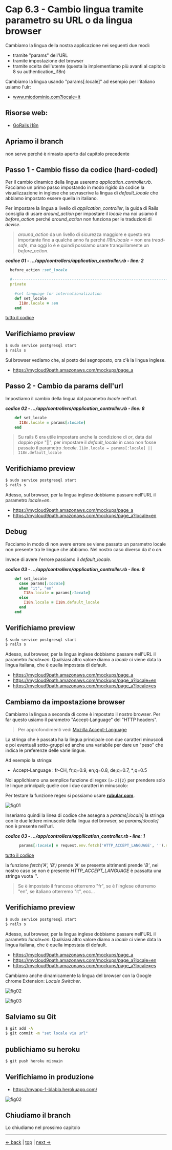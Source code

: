 # <a name="top"></a> Cap 6.3 - Cambio lingua tramite parametro su URL o da lingua browser

Cambiamo la lingua della nostra applicazione nei seguenti due modi:

- tramite "params" dell'URL
- tramite impostazione del browser
- tramite scelta dell'utente (questa la implementiamo più avanti al capitolo 8 su authentication_i18n)

Cambiamo la lingua usando "params[:locale]" ad esempio per l'italiano usiamo l'ulr: 

- www.miodominio.com?locale=it



## Risorse web:

- [GoRails i18n](https://gorails.com/episodes/how-to-use-rails-i18n?autoplay=1&ck_subscriber_id=361075866)



## Apriamo il branch

non serve perché è rimasto aperto dal capitolo precedente



## Passo 1 - Cambio fisso da codice (hard-coded)

Per il cambio dinamico della lingua useremo *application_controller.rb*. Facciamo un primo passo impostando in modo rigido da codice la visualizzazione in inglese che sovrascrive la lingua di *default_locale* che abbiamo impostato essere quella in italiano.

Per impostare la lingua a livello di *application_controller*, la guida di Rails consiglia di usare *around_action* per impostare il *locale* ma noi usiamo il *before_action* perché *around_action* non funziona per le traduzioni di *devise*.

> *around_action* da un livello di sicurezza maggiore e questo era importante fino a qualche anno fa perché *I18n.locale =* non era *tread-safe*, ma oggi lo è e quindi possiamo usare tranquillamente un *before_action*.

***codice 01 - .../app/controllers/application_controller.rb - line: 2***

```ruby
  before_action :set_locale

  #-----------------------------------------------------------------------------
  private
  
    #set language for internationalization
    def set_locale
      I18n.locale = :en
    end
```

[tutto il codice](https://github.com/flaviobordonidev/leanpubabrandnewcms/blob/master/01-base/06-mockups_i18n/03_01-controllers-application_controller.rb)



## Verifichiamo preview

```bash
$ sudo service postgresql start
$ rails s
```

Sul browser vediamo che, al posto dei segnoposto, ora c'è la lingua inglese.

- https://mycloud9path.amazonaws.com/mockups/page_a



## Passo 2 - Cambio da params dell'url

Impostiamo il cambio della lingua dal parametro *locale* nell'url.

***codice 02 - .../app/controllers/application_controller.rb - line: 8***

```ruby
    def set_locale
      I18n.locale = params[:locale]
    end
```

> Su rails 6 era utile impostare anche la condizione di *or*, data dal doppio *pipe* "||", per impostare il *default_locale* in caso non fosse passato il parametro *:locale*.
> `I18n.locale = params[:locale] || I18n.default_locale`



## Verifichiamo preview

```bash
$ sudo service postgresql start
$ rails s
```

Adesso, sul browser, per la lingua inglese dobbiamo passare nell'URL il parametro *locale=en*.

- https://mycloud9path.amazonaws.com/mockups/page_a
- https://mycloud9path.amazonaws.com/mockups/page_a?locale=en 



## Debug

Facciamo in modo di non avere errore se viene passato un parametro locale non presente tra le lingue che abbiamo. Nel nostro caso diverso da *it* o *en*.

Invece di avere l'errore passiamo il *default_locale*.

***codice 03 - .../app/controllers/application_controller.rb - line: 8***

```ruby
    def set_locale
      case params[:locale]
      when "it", "en"
        I18n.locale = params[:locale]
      else
        I18n.locale = I18n.default_locale
      end
    end
```



## Verifichiamo preview

```bash
$ sudo service postgresql start
$ rails s
```

Adesso, sul browser, per la lingua inglese dobbiamo passare nell'URL il parametro *locale=en*.
Qualsiasi altro valore diamo a *locale* ci viene data la lingua italiana, che è quella impostata di default.

- https://mycloud9path.amazonaws.com/mockups/page_a
- https://mycloud9path.amazonaws.com/mockups/page_a?locale=en 
- https://mycloud9path.amazonaws.com/mockups/page_a?locale=es



## Cambiamo da impostazione browser

Cambiamo la lingua a seconda di come è impostato il nostro browser. 
Per far questo usiamo il parametro "Accept-Language" del "HTTP headers".

> Per approfondimenti vedi [Mozilla Accept-Language](developer.mozzilla.org/en-US/docs/Web/Headers/Accept-Language)

La stringa che è passata ha la lingua principale con due caratteri minuscoli e poi eventuali sotto-gruppi ed anche una variabile per dare un "peso" che indica le preferenze delle varie lingue.

Ad esempio la stringa:

- Accept-Language : fr-CH, fr;q=0.9, en;q=0.8, de;q=0.7, *;q=0.5

Noi applichiamo una semplice funzione di regex `[a-z]{2}` per prendere solo le lingue principali; quelle con i due caratteri in minuscolo:

Per testare la funzione regex si possiamo usare **[rubular.com](https://rubular.com/)**.

![fig01](https://github.com/flaviobordonidev/leanpubabrandnewcms/blob/master/01-base/06-mockups_i18n/03_fig01-rubular_regex_verifier.png)

Inseriamo quindi la linea di codice che assegna a *params[:locale]* la stringa con le due lettere minuscole della lingua del browser, se *params[:locale]* non è presente nell'url.

***codice 03 - .../app/controllers/appllication_controller.rb - line: 1***

```ruby
      params[:locale] = request.env.fetch('HTTP_ACCEPT_LANGUAGE', '').scan(/[a-z]{2}/).first if params[:locale].blank?
```

[tutto il codice](https://github.com/flaviobordonidev/leanpubabrandnewcms/blob/master/01-base/06-mockups_i18n/03_03-controllers-application_controller.rb)

la funzione *fetch('A', 'B')* prende *'A'* se presente altrimenti prende *'B'*, nel nostro caso se non è presente *HTTP_ACCEPT_LANGUAGE* è passatta una stringa vuota *''*.

> Se è impostato il francese otterremo "fr", se è l'inglese otterremo "en", se italiano otterremo "it", ecc...



## Verifichiamo preview

```bash
$ sudo service postgresql start
$ rails s
```

Adesso, sul browser, per la lingua inglese dobbiamo passare nell'URL il parametro *locale=en*.
Qualsiasi altro valore diamo a *locale* ci viene data la lingua italiana, che è quella impostata di default.

- https://mycloud9path.amazonaws.com/mockups/page_a
- https://mycloud9path.amazonaws.com/mockups/page_a?locale=en 
- https://mycloud9path.amazonaws.com/mockups/page_a?locale=es

Cambiamo anche dinamicamente la lingua del browser con la Google chrome Extension: *Locale Switcher*.

![fig02](https://github.com/flaviobordonidev/leanpubabrandnewcms/blob/master/01-base/06-mockups_i18n/03_fig02-use_browser_language.png)

![fig03](https://github.com/flaviobordonidev/leanpubabrandnewcms/blob/master/01-base/06-mockups_i18n/03_fig03-use_browser_language.png)



## Salviamo su Git

```bash
$ git add -A
$ git commit -m "set locale via url"
```



## publichiamo su heroku

```bash
$ git push heroku mi:main
```



## Verifichiamo in produzione

- https://myapp-1-blabla.herokuapp.com/

![fig02](https://github.com/flaviobordonidev/leanpubabrandnewcms/blob/master/01-base/06-mockups_i18n/02_fig02-heroku_i18n_page_a.png)



## Chiudiamo il branch

Lo chiudiamo nel prossimo capitolo






---

[<- back](https://github.com/flaviobordonidev/leanpubabrandnewcms/blob/master/01-base/06-mockups_i18n/01-mockups_i18n-it.md)
 | [top](#top) |
[next ->](https://github.com/flaviobordonidev/leanpubabrandnewcms/blob/master/01-base/06-mockups_i18n/03-change_language_by_url_browser-it.md)
